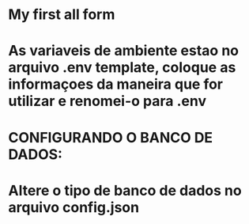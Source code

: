 # My first all form


# As variaveis de ambiente estao no arquivo .env template, coloque as informaçoes da maneira que for utilizar e renomei-o para .env


# CONFIGURANDO O BANCO DE DADOS:
# Altere o tipo de banco de dados no arquivo config.json